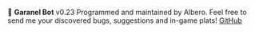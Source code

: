 :robot: __Garanel Bot__ v0.23
Programmed and maintained by Albero.
Feel free to send me your discovered bugs, suggestions and in-game plats!
[GitHub](https://github.com/emmemeno/garanel-bot)